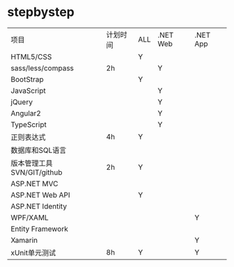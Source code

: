 # stepbystep

<table>
    <tr>
        <td>项目</td>
        <td>计划时间</td>
        <td>ALL</td>
        <td>.NET Web</td>
        <td>.NET App</td>
    </tr>
    <tr>
        <td>HTML5/CSS</td>
        <td> </td>
        <td>Y</td>
        <td> </td>
        <td> </td>
    </tr>
    <tr>
        <td>sass/less/compass</td>
        <td>2h</td>
        <td></td>
        <td>Y</td>
        <td> </td>
    </tr>
    <tr>
        <td>BootStrap</td>
        <td> </td>
        <td>Y</td>
        <td> </td>
        <td> </td>
    </tr>
    <tr>
        <td>JavaScript</td>
        <td> </td>
        <td> </td>
        <td>Y</td>
        <td> </td>
    </tr>
    <tr>
        <td>jQuery</td>
        <td> </td>
        <td> </td>
        <td>Y</td>
        <td> </td>
    </tr>
    <tr>
        <td>Angular2</td>
        <td> </td>
        <td> </td>
        <td>Y</td>
        <td> </td>
    </tr>
    <tr>
        <td>TypeScript</td>
        <td> </td>
        <td> </td>
        <td>Y</td>
        <td> </td>
    </tr>
    <tr>
        <td>正则表达式</td>
        <td>4h</td>
        <td>Y</td>
        <td> </td>
        <td> </td>
    </tr>
    <tr>
        <td>数据库和SQL语言</td>
        <td> </td>
        <td> </td>
        <td> </td>
        <td> </td>
    </tr>
    <tr>
        <td>版本管理工具SVN/GIT/github</td>
        <td>2h</td>
        <td>Y</td>
        <td> </td>
        <td> </td>
    </tr>
    <tr>
        <td>ASP.NET MVC</td>
        <td> </td>
        <td> </td>
        <td> </td>
        <td> </td>
    </tr>
    <tr>
        <td>ASP.NET Web API</td>
        <td> </td>
        <td>Y</td>
        <td> </td>
        <td> </td>
    </tr>
    <tr>
        <td>ASP.NET Identity</td>
        <td> </td>
        <td> </td>
        <td> </td>
        <td> </td>
    </tr>
    <tr>
        <td>WPF/XAML</td>
        <td> </td>
        <td> </td>
        <td> </td>
        <td>Y</td>
    </tr>
    <tr>
        <td>Entity Framework</td>
        <td> </td>
        <td> </td>
        <td> </td>
        <td> </td>
    </tr>
    <tr>
        <td>Xamarin</td>
        <td> </td>
        <td> </td>
        <td> </td>
        <td>Y</td>
    </tr>
    <tr>
        <td>xUnit单元测试</td>
        <td>8h</td>
        <td>Y</td>
        <td> </td>
        <td>Y</td>
    </tr>
</table>
